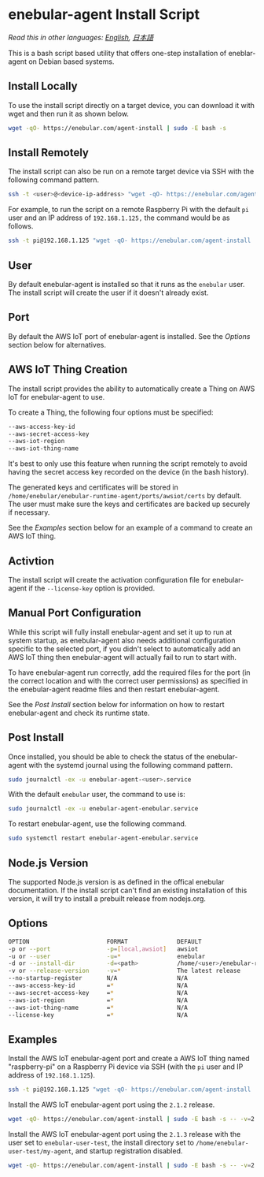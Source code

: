 
# enebular-agent Install Script

*Read this in other languages: [English](README.md), [日本語](README.ja.md)*

This is a bash script based utility that offers one-step installation of eneblar-agent on Debian based systems.

## Install Locally

To use the install script directly on a target device, you can download it with wget and then run it as shown below.

```sh
wget -qO- https://enebular.com/agent-install | sudo -E bash -s
```

## Install Remotely

The install script can also be run on a remote target device via SSH with the following command pattern.

```sh
ssh -t <user>@<device-ip-address> "wget -qO- https://enebular.com/agent-install | sudo -E bash -s"
```

For example, to run the script on a remote Raspberry Pi with the default `pi` user and an IP address of `192.168.1.125,` the command would be as follows.

```sh
ssh -t pi@192.168.1.125 "wget -qO- https://enebular.com/agent-install | sudo -E bash -s"
```

## User

By default enebular-agent is installed so that it runs as the `enebular` user. The install script will create the user if it doesn't already exist.

## Port

By default the AWS IoT port of enebular-agent is installed. See the *Options* section below for alternatives.

## AWS IoT Thing Creation

The install script provides the ability to automatically create a Thing on AWS IoT for enebular-agent to use.

To create a Thing, the following four options must be specified:

```sh
--aws-access-key-id
--aws-secret-access-key
--aws-iot-region
--aws-iot-thing-name
```

It's best to only use this feature when running the script remotely to avoid having the secret access key recorded on the device (in the bash history).

The generated keys and certificates will be stored in `/home/enebular/enebular-runtime-agent/ports/awsiot/certs` by default. The user must make sure the keys and certificates are backed up securely if necessary.

See the *Examples* section below for an example of a command to create an AWS IoT thing.

## Activtion

The install script will create the activation configuration file for enebular-agent if the `--license-key` option is provided.

## Manual Port Configuration

While this script will fully install enebular-agent and set it up to run at system startup, as enebular-agent also needs additional configuration specific to the selected port, if you didn't select to automatically add an AWS IoT thing then enebular-agent will actually fail to run to start with.

To have enebular-agent run correctly, add the required files for the port (in the correct location and with the correct user permissions) as specified in the enebular-agent readme files and then restart enebular-agent.

See the *Post Install* section below for information on how to restart enebular-agent and check its runtime state.

## Post Install

Once installed, you should be able to check the status of the enebular-agent with the systemd journal using the following command pattern.

```sh
sudo journalctl -ex -u enebular-agent-<user>.service
```

With the default `enebular` user, the command to use is:

```sh
sudo journalctl -ex -u enebular-agent-enebular.service
```

To restart enebular-agent, use the following command.

```sh
sudo systemctl restart enebular-agent-enebular.service
```

## Node.js Version

The supported Node.js version is as defined in the offical enebular documentation. If the install script can't find an existing installation of this version, it will try to install a prebuilt release from nodejs.org.

## Options

```sh
OPTION                      FORMAT              DEFAULT                              DESCRIPTION
-p or --port                -p=[local,awsiot]   awsiot                               Port to install
-u or --user                -u=*                enebular                             User to run as after being installed
-d or --install-dir         -d=<path>           /home/<user>/enebular-runtime-agent  Install directory
-v or --release-version     -v=*                The latest release                   Release version of enebular-agent
--no-startup-register       N/A                 N/A                                  Do not register system startup configuration
--aws-access-key-id         =*                  N/A                                  AWS access key ID
--aws-secret-access-key     =*                  N/A                                  AWS secret access key
--aws-iot-region            =*                  N/A                                  AWS IoT region
--aws-iot-thing-name        =*                  N/A                                  AWS IoT thing name
--license-key               =*                  N/A                                  Enebular licence key to activate
```

## Examples

Install the AWS IoT enebular-agent port and create a AWS IoT thing named "raspberry-pi" on a Raspberry Pi device via SSH (with the `pi` user and IP address of `192.168.1.125`).

```sh
ssh -t pi@192.168.1.125 "wget -qO- https://enebular.com/agent-install | sudo -E bash -s -- --aws-iot-thing-name=raspberry-pi --aws-access-key-id=<my-key-id> --aws-secret-access-key=<my-access-key> --aws-iot-region=<my-region>"
```

Install the AWS IoT enebular-agent port using the `2.1.2` release.

```sh
wget -qO- https://enebular.com/agent-install | sudo -E bash -s -- -v=2.1.2
```

Install the AWS IoT enebular-agent port using the `2.1.3` release with the user set to `enebular-user-test`, the install directory set to `/home/enebular-user-test/my-agent`, and startup registration disabled.

```sh
wget -qO- https://enebular.com/agent-install | sudo -E bash -s -- -v=2.1.3 --user=enebular-user-test -d=/home/enebular-user-test/my-agent --no-startup-register
```
